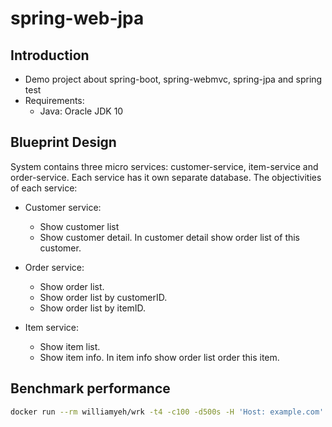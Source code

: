 # spring-web-jpa

## Introduction

- Demo project about spring-boot, spring-webmvc, spring-jpa and spring test
- Requirements:
    - Java: Oracle JDK 10
    
## Blueprint Design

System contains three micro services: customer-service, item-service and order-service. Each service has it own separate database. The objectivities of each service:

- Customer service:
  - Show customer list
  - Show customer detail. In customer detail show order list of this customer.

- Order service:
  - Show order list.
  - Show order list by customerID.
  - Show order list by itemID.
  
- Item service:
  - Show item list.
  - Show item info. In item info show order list order this item.
  
## Benchmark performance


```bash
docker run --rm williamyeh/wrk -t4 -c100 -d500s -H 'Host: example.com' --latency --timeout 30s http://192.168.120.1:8060/api/customer/customers\?address\=Ha%20Noi
```